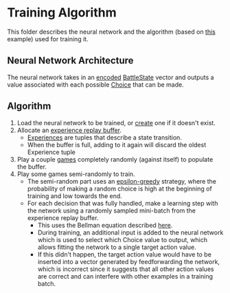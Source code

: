 # Training Algorithm
This folder describes the neural network and the algorithm (based on [this](https://github.com/udacity/deep-learning/blob/master/reinforcement/Q-learning-cart.ipynb) example) used for training it.

## Neural Network Architecture
The neural network takes in an [encoded](/src/ai/encodeBattleState.ts) [BattleState](/src/battle/state/BattleState.ts) vector and outputs a value associated with each possible [Choice](/src/battle/agent/Choice.ts) that can be made.

## Algorithm
1. Load the neural network to be trained, or [create](model.ts) one if it doesn't exist.
2. Allocate an [experience replay buffer](Memory.ts).
    * [Experiences](Experience.ts) are tuples that describe a state transition.
    * When the buffer is full, adding to it again will discard the oldest Experience tuple
3. Play a couple [games](battle.ts) completely randomly (against itself) to populate the buffer.
4. Play some games semi-randomly to train.
    * The semi-random part uses an [epsilon-greedy](https://en.wikipedia.org/wiki/Multi-armed_bandit) strategy, where the probability of making a random choice is high at the beginning of training and low towards the end.
    * For each decision that was fully handled, make a learning step with the network using a randomly sampled mini-batch from the experience replay buffer.
        * This uses the Bellman equation described [here](https://joshgreaves.com/reinforcement-learning/understanding-rl-the-bellman-equations/).
        * During training, an additional input is added to the neural network which is used to select which Choice value to output, which allows fitting the network to a single target action value.
        * If this didn't happen, the target action value would have to be inserted into a vector generated by feedforwarding the network, which is incorrect since it suggests that all other action values are correct and can interfere with other examples in a training batch.
